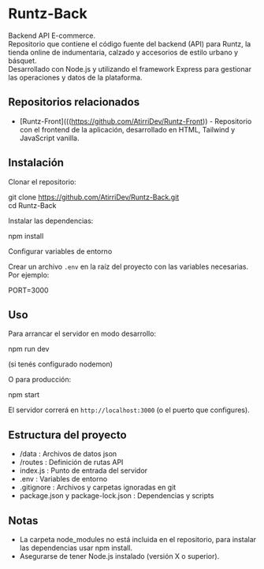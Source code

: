 # Runtz-Back

Backend API E-commerce.  
Repositorio que contiene el código fuente del backend (API) para Runtz, la tienda online de indumentaria, calzado y accesorios de estilo urbano y básquet.  
Desarrollado con Node.js y utilizando el framework Express para gestionar las operaciones y datos de la plataforma.

## Repositorios relacionados

- [Runtz-Front](((https://github.com/AtirriDev/Runtz-Front)) - Repositorio con el frontend de la aplicación, desarrollado en HTML, Tailwind y JavaScript vanilla.

## Instalación

Clonar el repositorio:

git clone https://github.com/AtirriDev/Runtz-Back.git  
cd Runtz-Back

Instalar las dependencias:

npm install

Configurar variables de entorno

Crear un archivo `.env` en la raíz del proyecto con las variables necesarias. Por ejemplo:

PORT=3000

## Uso

Para arrancar el servidor en modo desarrollo:

npm run dev

(si tenés configurado nodemon)

O para producción:

npm start

El servidor correrá en `http://localhost:3000` (o el puerto que configures).

## Estructura del proyecto

- /data : Archivos de datos json  
- /routes : Definición de rutas API  
- index.js : Punto de entrada del servidor  
- .env : Variables de entorno  
- .gitignore : Archivos y carpetas ignoradas en git  
- package.json y package-lock.json : Dependencias y scripts  

## Notas

- La carpeta node_modules no está incluida en el repositorio, para instalar las dependencias usar npm install.  
- Asegurarse de tener Node.js instalado (versión X o superior).




